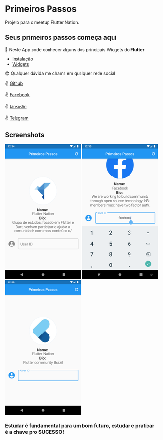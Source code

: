 # Primeiros Passos

Projeto para o meetup Flutter Nation.

## Seus primeiros passos começa aqui

:iphone: Neste App pode conhecer alguns dos principais Widgets do **Flutter**

- [Instalação](https://flutter.dev/docs/get-started)
- [Widgets](https://flutter.dev/docs/development/ui/widgets)

:sunglasses: Qualquer dúvida me chama em qualquer rede social

:v: [Github](https://github.com/DuhAlonso)

:v: [Facebook](https://www.facebook.com/DuhAlonso)

:v: [Linkedin](https://www.linkedin.com/in/eduardo-alonso-685509b7/)

:v: [Telegram](https://t.me/duhalonso)

## Screenshots

<img src="https://github.com/DuhAlonso/app_primeiros_passos/blob/master/screenshot/default.png" width="250"> <img src="https://github.com/DuhAlonso/app_primeiros_passos/blob/master/screenshot/facebook_search.png" width="250"> <img src="https://github.com/DuhAlonso/app_primeiros_passos/blob/master/screenshot/flutter_nation.png" width="250">

### Estudar é fundamental para um bom futuro, estudar e praticar é a chave pro SUCESSO!
